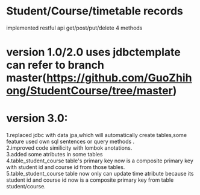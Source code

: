 # Student/Course/timetable records
implemented restful api get/post/put/delete 4 methods

# version 1.0/2.0 uses jdbctemplate can refer to branch master(https://github.com/GuoZhihong/StudentCourse/tree/master)  

# version 3.0:  
1.replaced jdbc with data jpa,which will automatically create tables,some feature used own sql sentences or query methods .    
2.improved code similicity with lombok anotations.     
3.added some atributes in some tables     
4.table_student_course table's primary key now is a composite primary key with student id and course id from those tables.     
5.table_student_course table now only can update time atribute because its student id and course id now is a composite primary key from table student/course.

